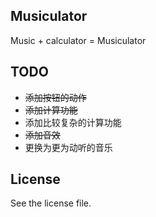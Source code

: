 Musiculator
---

Music + calculator = Musiculator

## TODO

- ~~添加按钮的动作~~
- ~~添加计算功能~~
- 添加比较复杂的计算功能
- ~~添加音效~~
- 更换为更为动听的音乐

## License

See the license file.
